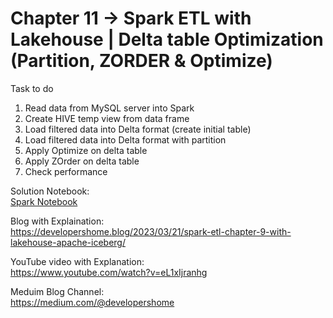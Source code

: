
# Chapter 11 -> Spark ETL with Lakehouse | Delta table Optimization (Partition, ZORDER & Optimize)

Task to do 
1. Read data from MySQL server into Spark
2. Create HIVE temp view from data frame
3. Load filtered data into Delta format (create initial table)
4. Load filtered data into Delta format with partition 
5. Apply Optimize on delta table 
6. Apply ZOrder on delta table
7. Check performance

Solution Notebook:<br/>
[Spark Notebook](chapter9.ipynb)

Blog with Explaination: <br/>
https://developershome.blog/2023/03/21/spark-etl-chapter-9-with-lakehouse-apache-iceberg/

YouTube video with Explanation: <br/>
https://www.youtube.com/watch?v=eL1xIjranhg

Meduim Blog Channel: <br/>
https://medium.com/@developershome
